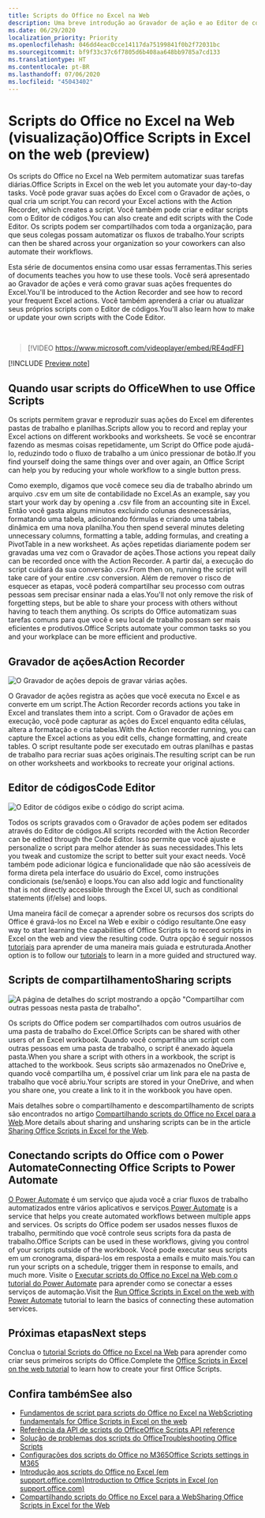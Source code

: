 ```yaml
---
title: Scripts do Office no Excel na Web
description: Uma breve introdução ao Gravador de ação e ao Editor de códigos de scripts do Office.
ms.date: 06/29/2020
localization_priority: Priority
ms.openlocfilehash: 046dd4eac0cce14117da75199841f0b2f72031bc
ms.sourcegitcommit: bf9f33c37c6f7805d6b408aa648bb9785a7cd133
ms.translationtype: HT
ms.contentlocale: pt-BR
ms.lasthandoff: 07/06/2020
ms.locfileid: "45043402"
---
```

# <a name="office-scripts-in-excel-on-the-web-preview"></a><span data-ttu-id="c4b3d-103">Scripts do Office no Excel na Web (visualização)</span><span class="sxs-lookup"><span data-stu-id="c4b3d-103">Office Scripts in Excel on the web (preview)</span></span>

<span data-ttu-id="c4b3d-104">Os scripts do Office no Excel na Web permitem automatizar suas tarefas diárias.</span><span class="sxs-lookup"><span data-stu-id="c4b3d-104">Office Scripts in Excel on the web let you automate your day-to-day tasks.</span></span> <span data-ttu-id="c4b3d-105">Você pode gravar suas ações do Excel com o Gravador de ações, o qual cria um script.</span><span class="sxs-lookup"><span data-stu-id="c4b3d-105">You can record your Excel actions with the Action Recorder, which creates a script.</span></span> <span data-ttu-id="c4b3d-106">Você também pode criar e editar scripts com o Editor de códigos.</span><span class="sxs-lookup"><span data-stu-id="c4b3d-106">You can also create and edit scripts with the Code Editor.</span></span> <span data-ttu-id="c4b3d-107">Os scripts podem ser compartilhados com toda a organização, para que seus colegas possam automatizar os fluxos de trabalho.</span><span class="sxs-lookup"><span data-stu-id="c4b3d-107">Your scripts can then be shared across your organization so your coworkers can also automate their workflows.</span></span>

<span data-ttu-id="c4b3d-108">Esta série de documentos ensina como usar essas ferramentas.</span><span class="sxs-lookup"><span data-stu-id="c4b3d-108">This series of documents teaches you how to use these tools.</span></span> <span data-ttu-id="c4b3d-109">Você será apresentado ao Gravador de ações e verá como gravar suas ações frequentes do Excel.</span><span class="sxs-lookup"><span data-stu-id="c4b3d-109">You'll be introduced to the Action Recorder and see how to record your frequent Excel actions.</span></span> <span data-ttu-id="c4b3d-110">Você também aprenderá a criar ou atualizar seus próprios scripts com o Editor de códigos.</span><span class="sxs-lookup"><span data-stu-id="c4b3d-110">You'll also learn how to make or update your own scripts with the Code Editor.</span></span>

<br>

> [!VIDEO https://www.microsoft.com/videoplayer/embed/RE4qdFF]

[!INCLUDE [Preview note](../includes/preview-note.md)]

## <a name="when-to-use-office-scripts"></a><span data-ttu-id="c4b3d-111">Quando usar scripts do Office</span><span class="sxs-lookup"><span data-stu-id="c4b3d-111">When to use Office Scripts</span></span>

<span data-ttu-id="c4b3d-112">Os scripts permitem gravar e reproduzir suas ações do Excel em diferentes pastas de trabalho e planilhas.</span><span class="sxs-lookup"><span data-stu-id="c4b3d-112">Scripts allow you to record and replay your Excel actions on different workbooks and worksheets.</span></span> <span data-ttu-id="c4b3d-113">Se você se encontrar fazendo as mesmas coisas repetidamente, um Script do Office pode ajudá-lo, reduzindo todo o fluxo de trabalho a um único pressionar de botão.</span><span class="sxs-lookup"><span data-stu-id="c4b3d-113">If you find yourself doing the same things over and over again, an Office Script can help you by reducing your whole workflow to a single button press.</span></span>

<span data-ttu-id="c4b3d-114">Como exemplo, digamos que você comece seu dia de trabalho abrindo um arquivo .csv em um site de contabilidade no Excel.</span><span class="sxs-lookup"><span data-stu-id="c4b3d-114">As an example, say you start your work day by opening a .csv file from an accounting site in Excel.</span></span> <span data-ttu-id="c4b3d-115">Então você gasta alguns minutos excluindo colunas desnecessárias, formatando uma tabela, adicionando fórmulas e criando uma tabela dinâmica em uma nova planilha.</span><span class="sxs-lookup"><span data-stu-id="c4b3d-115">You then spend several minutes deleting unnecessary columns, formatting a table, adding formulas, and creating a PivotTable in a new worksheet.</span></span> <span data-ttu-id="c4b3d-116">As ações repetidas diariamente podem ser gravadas uma vez com o Gravador de ações.</span><span class="sxs-lookup"><span data-stu-id="c4b3d-116">Those actions you repeat daily can be recorded once with the Action Recorder.</span></span> <span data-ttu-id="c4b3d-117">A partir daí, a execução do script cuidará da sua conversão .csv.</span><span class="sxs-lookup"><span data-stu-id="c4b3d-117">From then on, running the script will take care of your entire .csv conversion.</span></span> <span data-ttu-id="c4b3d-118">Além de remover o risco de esquecer as etapas, você poderá compartilhar seu processo com outras pessoas sem precisar ensinar nada a elas.</span><span class="sxs-lookup"><span data-stu-id="c4b3d-118">You'll not only remove the risk of forgetting steps, but be able to share your process with others without having to teach them anything.</span></span> <span data-ttu-id="c4b3d-119">Os scripts do Office automatizam suas tarefas comuns para que você e seu local de trabalho possam ser mais eficientes e produtivos.</span><span class="sxs-lookup"><span data-stu-id="c4b3d-119">Office Scripts automate your common tasks so you and your workplace can be more efficient and productive.</span></span>

## <a name="action-recorder"></a><span data-ttu-id="c4b3d-120">Gravador de ações</span><span class="sxs-lookup"><span data-stu-id="c4b3d-120">Action Recorder</span></span>

![O Gravador de ações depois de gravar várias ações.](../images/action-recorder-intro.png)

<span data-ttu-id="c4b3d-122">O Gravador de ações registra as ações que você executa no Excel e as converte em um script.</span><span class="sxs-lookup"><span data-stu-id="c4b3d-122">The Action Recorder records actions you take in Excel and translates them into a script.</span></span> <span data-ttu-id="c4b3d-123">Com o Gravador de ações em execução, você pode capturar as ações do Excel enquanto edita células, altera a formatação e cria tabelas.</span><span class="sxs-lookup"><span data-stu-id="c4b3d-123">With the Action recorder running, you can capture the Excel actions as you edit cells, change formatting, and create tables.</span></span> <span data-ttu-id="c4b3d-124">O script resultante pode ser executado em outras planilhas e pastas de trabalho para recriar suas ações originais.</span><span class="sxs-lookup"><span data-stu-id="c4b3d-124">The resulting script can be run on other worksheets and workbooks to recreate your original actions.</span></span>

## <a name="code-editor"></a><span data-ttu-id="c4b3d-125">Editor de códigos</span><span class="sxs-lookup"><span data-stu-id="c4b3d-125">Code Editor</span></span>

![O Editor de códigos exibe o código do script acima.](../images/code-editor-intro.png)

<span data-ttu-id="c4b3d-127">Todos os scripts gravados com o Gravador de ações podem ser editados através do Editor de códigos.</span><span class="sxs-lookup"><span data-stu-id="c4b3d-127">All scripts recorded with the Action Recorder can be edited through the Code Editor.</span></span> <span data-ttu-id="c4b3d-128">Isso permite que você ajuste e personalize o script para melhor atender às suas necessidades.</span><span class="sxs-lookup"><span data-stu-id="c4b3d-128">This lets you tweak and customize the script to better suit your exact needs.</span></span> <span data-ttu-id="c4b3d-129">Você também pode adicionar lógica e funcionalidade que não são acessíveis de forma direta pela interface do usuário do Excel, como instruções condicionais (se/senão) e loops.</span><span class="sxs-lookup"><span data-stu-id="c4b3d-129">You can also add logic and functionality that is not directly accessible through the Excel UI, such as conditional statements (if/else) and loops.</span></span>

<span data-ttu-id="c4b3d-130">Uma maneira fácil de começar a aprender sobre os recursos dos scripts do Office é gravá-los no Excel na Web e exibir o código resultante.</span><span class="sxs-lookup"><span data-stu-id="c4b3d-130">One easy way to start learning the capabilities of Office Scripts is to record scripts in Excel on the web and view the resulting code.</span></span> <span data-ttu-id="c4b3d-131">Outra opção é seguir nossos [tutoriais](../tutorials/excel-tutorial.md) para aprender de uma maneira mais guiada e estruturada.</span><span class="sxs-lookup"><span data-stu-id="c4b3d-131">Another option is to follow our [tutorials](../tutorials/excel-tutorial.md) to learn in a more guided and structured way.</span></span>

## <a name="sharing-scripts"></a><span data-ttu-id="c4b3d-132">Scripts de compartilhamento</span><span class="sxs-lookup"><span data-stu-id="c4b3d-132">Sharing scripts</span></span>

![A página de detalhes do script mostrando a opção "Compartilhar com outras pessoas nesta pasta de trabalho".](../images/script-sharing.png)

<span data-ttu-id="c4b3d-134">Os scripts do Office podem ser compartilhados com outros usuários de uma pasta de trabalho do Excel.</span><span class="sxs-lookup"><span data-stu-id="c4b3d-134">Office Scripts can be shared with other users of an Excel workbook.</span></span> <span data-ttu-id="c4b3d-135">Quando você compartilha um script com outras pessoas em uma pasta de trabalho, o script é anexado àquela pasta.</span><span class="sxs-lookup"><span data-stu-id="c4b3d-135">When you share a script with others in a workbook, the script is attached to the workbook.</span></span> <span data-ttu-id="c4b3d-136">Seus scripts são armazenados no OneDrive e, quando você compartilha um, é possível criar um link para ele na pasta de trabalho que você abriu.</span><span class="sxs-lookup"><span data-stu-id="c4b3d-136">Your scripts are stored in your OneDrive, and when you share one, you create a link to it in the workbook you have open.</span></span>

<span data-ttu-id="c4b3d-137">Mais detalhes sobre o compartilhamento e descompartilhamento de scripts são encontrados no artigo [Compartilhando scripts do Office no Excel para a Web](https://support.microsoft.com/office/sharing-office-scripts-in-excel-for-the-web-226eddbc-3a44-4540-acfe-fccda3d1122b?storagetype=live&ui=en-US&rs=en-US&ad=US).</span><span class="sxs-lookup"><span data-stu-id="c4b3d-137">More details about sharing and unsharing scripts can be in the article [Sharing Office Scripts in Excel for the Web](https://support.microsoft.com/office/sharing-office-scripts-in-excel-for-the-web-226eddbc-3a44-4540-acfe-fccda3d1122b?storagetype=live&ui=en-US&rs=en-US&ad=US).</span></span>

## <a name="connecting-office-scripts-to-power-automate"></a><span data-ttu-id="c4b3d-138">Conectando scripts do Office com o Power Automate</span><span class="sxs-lookup"><span data-stu-id="c4b3d-138">Connecting Office Scripts to Power Automate</span></span>

<span data-ttu-id="c4b3d-139">[O Power Automate](https://flow.microsoft.com/) é um serviço que ajuda você a criar fluxos de trabalho automatizados entre vários aplicativos e serviços.</span><span class="sxs-lookup"><span data-stu-id="c4b3d-139">[Power Automate](https://flow.microsoft.com/) is a service that helps you create automated workflows between multiple apps and services.</span></span> <span data-ttu-id="c4b3d-140">Os scripts do Office podem ser usados nesses fluxos de trabalho, permitindo que você controle seus scripts fora da pasta de trabalho.</span><span class="sxs-lookup"><span data-stu-id="c4b3d-140">Office Scripts can be used in these workflows, giving you control of your scripts outside of the workbook.</span></span> <span data-ttu-id="c4b3d-141">Você pode executar seus scripts em um cronograma, dispará-los em resposta a emails e muito mais.</span><span class="sxs-lookup"><span data-stu-id="c4b3d-141">You can run your scripts on a schedule, trigger them in response to emails, and much more.</span></span> <span data-ttu-id="c4b3d-142">Visite o [Executar scripts do Office no Excel na Web com o tutorial do Power Automate](../tutorials/excel-power-automate-manual.md) para aprender como se conectar a esses serviços de automação.</span><span class="sxs-lookup"><span data-stu-id="c4b3d-142">Visit the [Run Office Scripts in Excel on the web with Power Automate](../tutorials/excel-power-automate-manual.md) tutorial to learn the basics of connecting these automation services.</span></span>

## <a name="next-steps"></a><span data-ttu-id="c4b3d-143">Próximas etapas</span><span class="sxs-lookup"><span data-stu-id="c4b3d-143">Next steps</span></span>

<span data-ttu-id="c4b3d-144">Conclua o [tutorial Scripts do Office no Excel na Web](../tutorials/excel-tutorial.md) para aprender como criar seus primeiros scripts do Office.</span><span class="sxs-lookup"><span data-stu-id="c4b3d-144">Complete the [Office Scripts in Excel on the web tutorial](../tutorials/excel-tutorial.md) to learn how to create your first Office Scripts.</span></span>

## <a name="see-also"></a><span data-ttu-id="c4b3d-145">Confira também</span><span class="sxs-lookup"><span data-stu-id="c4b3d-145">See also</span></span>

- [<span data-ttu-id="c4b3d-146">Fundamentos de script para scripts do Office no Excel na Web</span><span class="sxs-lookup"><span data-stu-id="c4b3d-146">Scripting fundamentals for Office Scripts in Excel on the web</span></span>](../develop/scripting-fundamentals.md)
- [<span data-ttu-id="c4b3d-147">Referência da API de scripts do Office</span><span class="sxs-lookup"><span data-stu-id="c4b3d-147">Office Scripts API reference</span></span>](/javascript/api/office-scripts/overview)
- [<span data-ttu-id="c4b3d-148">Solução de problemas dos scripts do Office</span><span class="sxs-lookup"><span data-stu-id="c4b3d-148">Troubleshooting Office Scripts</span></span>](../testing/troubleshooting.md)
- [<span data-ttu-id="c4b3d-149">Configurações dos scripts do Office no M365</span><span class="sxs-lookup"><span data-stu-id="c4b3d-149">Office Scripts settings in M365</span></span>](https://support.office.com/article/office-scripts-settings-in-m365-19d3c51a-6ca2-40ab-978d-60fa49554dcf)
- [<span data-ttu-id="c4b3d-150">Introdução aos scripts do Office no Excel (em support.office.com)</span><span class="sxs-lookup"><span data-stu-id="c4b3d-150">Introduction to Office Scripts in Excel (on support.office.com)</span></span>](https://support.office.com/article/introduction-to-office-scripts-in-excel-9fbe283d-adb8-4f13-a75b-a81c6baf163a)
- [<span data-ttu-id="c4b3d-151">Compartilhando scripts do Office no Excel para a Web</span><span class="sxs-lookup"><span data-stu-id="c4b3d-151">Sharing Office Scripts in Excel for the Web</span></span>](https://support.microsoft.com/office/sharing-office-scripts-in-excel-for-the-web-226eddbc-3a44-4540-acfe-fccda3d1122b?storagetype=live&ui=en-US&rs=en-US&ad=US)
